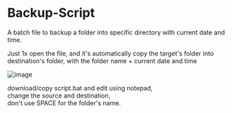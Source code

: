 # Backup-Script
A batch file to backup a folder into specific directory with current date and time.

Just 1x open the file, 
and it's automatically copy the target's folder into destination's folder, 
with the folder name + current date and time

![image](https://user-images.githubusercontent.com/91197642/212534087-d2e3f99f-f617-4182-a770-56453f9e95d1.png)

download/copy script.bat and edit using notepad, <br>
change the source and destination,<br>
don't use SPACE for the folder's name.

